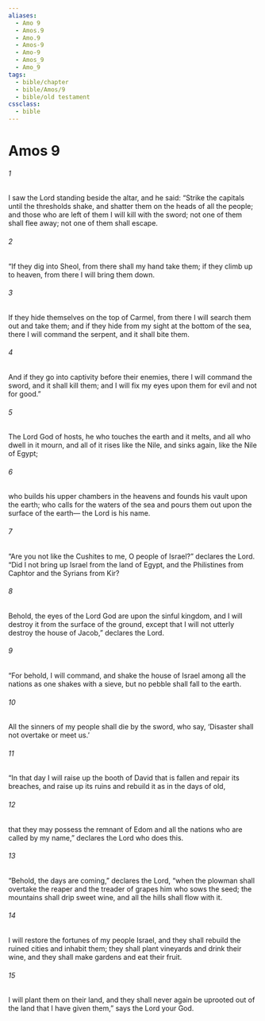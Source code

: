 ```yaml
---
aliases:
  - Amo 9
  - Amos.9
  - Amo.9
  - Amos-9
  - Amo-9
  - Amos_9
  - Amo_9
tags:
  - bible/chapter
  - bible/Amos/9
  - bible/old testament
cssclass:
  - bible
---
```


# Amos 9

###### 1
I saw the Lord standing beside the altar, and he said: “Strike the capitals until the thresholds shake, and shatter them on the heads of all the people; and those who are left of them I will kill with the sword; not one of them shall flee away; not one of them shall escape.
###### 2
“If they dig into Sheol, from there shall my hand take them; if they climb up to heaven, from there I will bring them down.
###### 3
If they hide themselves on the top of Carmel, from there I will search them out and take them; and if they hide from my sight at the bottom of the sea, there I will command the serpent, and it shall bite them.
###### 4
And if they go into captivity before their enemies, there I will command the sword, and it shall kill them; and I will fix my eyes upon them for evil and not for good.”
###### 5
The Lord God of hosts, he who touches the earth and it melts, and all who dwell in it mourn, and all of it rises like the Nile, and sinks again, like the Nile of Egypt;
###### 6
who builds his upper chambers in the heavens and founds his vault upon the earth; who calls for the waters of the sea and pours them out upon the surface of the earth— the Lord is his name.
###### 7
“Are you not like the Cushites to me, O people of Israel?” declares the Lord. “Did I not bring up Israel from the land of Egypt, and the Philistines from Caphtor and the Syrians from Kir?
###### 8
Behold, the eyes of the Lord God are upon the sinful kingdom, and I will destroy it from the surface of the ground, except that I will not utterly destroy the house of Jacob,” declares the Lord.
###### 9
“For behold, I will command, and shake the house of Israel among all the nations as one shakes with a sieve, but no pebble shall fall to the earth.
###### 10
All the sinners of my people shall die by the sword, who say, ‘Disaster shall not overtake or meet us.’
###### 11
“In that day I will raise up the booth of David that is fallen and repair its breaches, and raise up its ruins and rebuild it as in the days of old,
###### 12
that they may possess the remnant of Edom and all the nations who are called by my name,” declares the Lord who does this.
###### 13
“Behold, the days are coming,” declares the Lord, “when the plowman shall overtake the reaper and the treader of grapes him who sows the seed; the mountains shall drip sweet wine, and all the hills shall flow with it.
###### 14
I will restore the fortunes of my people Israel, and they shall rebuild the ruined cities and inhabit them; they shall plant vineyards and drink their wine, and they shall make gardens and eat their fruit.
###### 15
I will plant them on their land, and they shall never again be uprooted out of the land that I have given them,” says the Lord your God.


